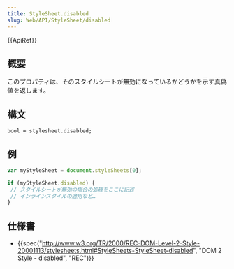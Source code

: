 ```yaml
---
title: StyleSheet.disabled
slug: Web/API/StyleSheet/disabled
---
```


{{ApiRef}}

## 概要

このプロパティは、そのスタイルシートが無効になっているかどうかを示す真偽値を返します。

## 構文

```
bool = stylesheet.disabled;
```

## 例

```js
var myStyleSheet = document.styleSheets[0];

if (myStyleSheet.disabled) {
 // スタイルシートが無効の場合の処理をここに記述
 // インラインスタイルの適用など…
}
```

## 仕様書

- {{spec("http://www.w3.org/TR/2000/REC-DOM-Level-2-Style-20001113/stylesheets.html#StyleSheets-StyleSheet-disabled", "DOM 2 Style - disabled", "REC")}}
